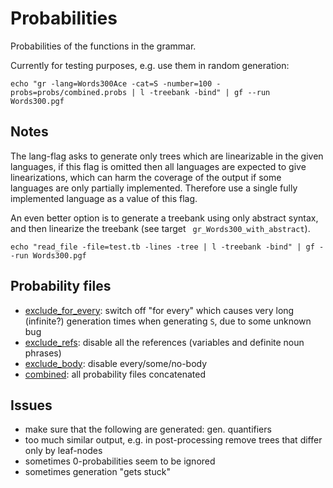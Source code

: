 Probabilities
=============

Probabilities of the functions in the grammar.

Currently for testing purposes, e.g. use them in random generation:

	echo "gr -lang=Words300Ace -cat=S -number=100 -probs=probs/combined.probs | l -treebank -bind" | gf --run Words300.pgf

Notes
-----

The lang-flag asks to generate only trees which are linearizable
in the given languages, if this flag is omitted then all languages
are expected to give linearizations, which can harm the coverage of the output
if some languages are only partially implemented.
Therefore use a single fully implemented language as a value of this flag.

An even better option is to generate a treebank using only abstract syntax,
and then linearize the treebank (see target ` gr_Words300_with_abstract`).

	echo "read_file -file=test.tb -lines -tree | l -treebank -bind" | gf --run Words300.pgf


Probability files
-----------------

  - [exclude_for_every](exclude_for_every.probs): switch off "for every" which causes very long (infinite?) generation times when generating `S`, due to some unknown bug
  - [exclude_refs](exclude_refs.probs): disable all the references (variables and definite noun phrases)
  - [exclude_body](exclude_body.probs): disable every/some/no-body
  - [combined](combined.probs): all probability files concatenated


Issues
------

  - make sure that the following are generated: gen. quantifiers
  - too much similar output, e.g. in post-processing remove trees that differ only by leaf-nodes
  - sometimes 0-probabilities seem to be ignored
  - sometimes generation "gets stuck"
